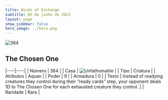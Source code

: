 ```yaml
---
title: Winds of Exchange
subtitle: 05 de junho de 2023
layout: page
show_sidebar: false
hero_image: ../hero.png
---
```


![364](https://mastervault-storage-prod.s3.amazonaws.com/media/card_front/en/600_364_e84ddf6d2bc2_en.png)


## The Chosen One

|----|----|
| Número | 364 |
| Casa | ![Unfathomable](https://archonarcana.com/images/thumb/1/10/Unfathomable.png/22px-Unfathomable.png "Abissais") |
| Tipo | Criatura |
| Atributos | Aquan |
| Poder | 9 |
| Armadura | 0 |
| Texto | Instead of readying creatures they control during their “ready cards” step, your opponent deals 1D to The Chosen One for each exhausted creature they control. |
| Raridade | Rara |
